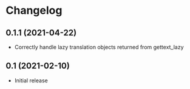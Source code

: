 Changelog
=========

0.1.1 (2021-04-22)
------------------

* Correctly handle lazy translation objects returned from gettext_lazy


0.1 (2021-02-10)
------------------

* Initial release
